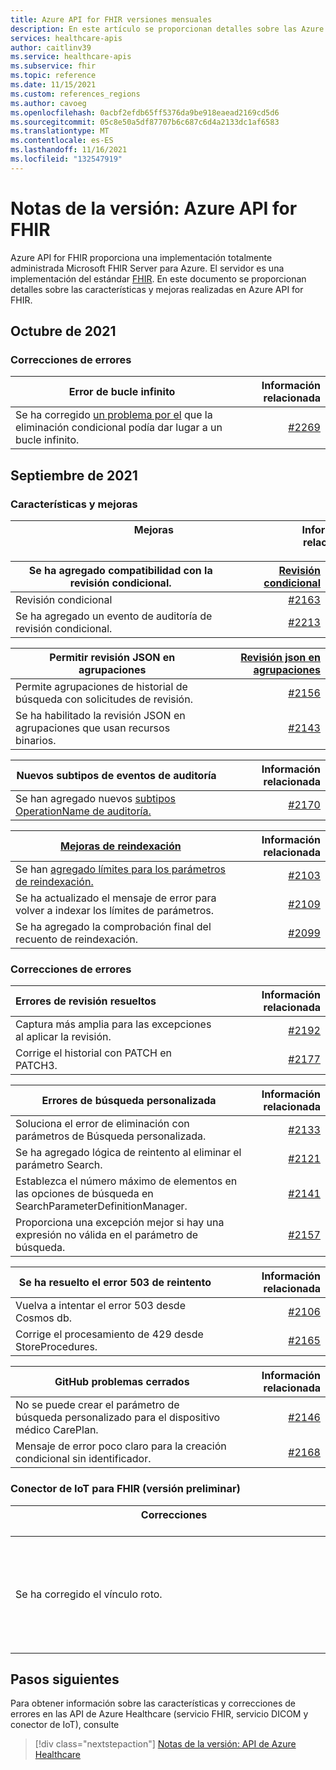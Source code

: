```yaml
---
title: Azure API for FHIR versiones mensuales
description: En este artículo se proporcionan detalles sobre las Azure API for FHIR y las mejoras mensuales.
services: healthcare-apis
author: caitlinv39
ms.service: healthcare-apis
ms.subservice: fhir
ms.topic: reference
ms.date: 11/15/2021
ms.custom: references_regions
ms.author: cavoeg
ms.openlocfilehash: 0acbf2efdb65ff5376da9be918eaead2169cd5d6
ms.sourcegitcommit: 05c8e50a5df87707b6c687c6d4a2133dc1af6583
ms.translationtype: MT
ms.contentlocale: es-ES
ms.lasthandoff: 11/16/2021
ms.locfileid: "132547919"
---
```

# <a name="release-notes-azure-api-for-fhir"></a>Notas de la versión: Azure API for FHIR

Azure API for FHIR proporciona una implementación totalmente administrada Microsoft FHIR Server para Azure. El servidor es una implementación del estándar [FHIR](https://hl7.org/fhir). En este documento se proporcionan detalles sobre las características y mejoras realizadas en Azure API for FHIR.


## <a name="october-2021"></a>Octubre de 2021

### <a name="bug-fixes"></a>**Correcciones de errores**

| Error de bucle infinito | Información relacionada          |
| ----------------- | ----------------------------: |
|Se ha corregido [un problema por el](./././../azure-api-for-fhir/fhir-rest-api-capabilities.md#conditional-delete) que la eliminación condicional podía dar lugar a un bucle infinito. | [#2269](https://github.com/microsoft/fhir-server/pull/2269) |

## <a name="september-2021"></a>Septiembre de 2021 

### <a name="features-and-enhancements"></a>**Características y mejoras**

|Mejoras &nbsp;&nbsp;&nbsp;&nbsp;&nbsp;&nbsp;&nbsp;&nbsp;&nbsp;&nbsp;&nbsp;&nbsp;&nbsp;&nbsp;&nbsp;&nbsp;&nbsp;&nbsp;&nbsp;&nbsp;&nbsp;&nbsp;&nbsp;&nbsp;&nbsp;&nbsp;&nbsp;&nbsp;&nbsp;&nbsp;&nbsp;&nbsp;&nbsp;&nbsp;&nbsp;&nbsp;&nbsp;&nbsp;&nbsp;&nbsp;&nbsp;&nbsp;&nbsp;&nbsp;&nbsp;&nbsp;&nbsp;&nbsp;&nbsp;&nbsp;&nbsp;&nbsp;&nbsp;&nbsp;&nbsp;&nbsp;&nbsp;&nbsp;&nbsp;&nbsp;&nbsp;&nbsp;&nbsp;&nbsp;&nbsp;&nbsp;&nbsp;&nbsp;&nbsp;&nbsp;&nbsp;&nbsp;&nbsp;&nbsp;&nbsp;&nbsp;&nbsp;&nbsp;&nbsp;&nbsp;&nbsp;&nbsp;&nbsp;&nbsp;&nbsp;&nbsp;&nbsp;&nbsp;&nbsp;&nbsp;&nbsp;&nbsp;&nbsp;&nbsp;&nbsp;&nbsp;&nbsp;&nbsp;&nbsp;&nbsp;&nbsp;&nbsp;&nbsp; |Información relacionada |
|------------------- | --------------- |

|Se ha agregado compatibilidad con la revisión condicional. | [Revisión condicional](././../azure-api-for-fhir/fhir-rest-api-capabilities.md#patch-and-conditional-patch)|
| ----------------------------------- | ------: |
|Revisión condicional |[#2163](https://github.com/microsoft/fhir-server/pull/2163) |
|Se ha agregado un evento de auditoría de revisión condicional. |[#2213](https://github.com/microsoft/fhir-server/pull/2213) |

|Permitir revisión JSON en agrupaciones | [Revisión json en agrupaciones](././../azure-api-for-fhir/fhir-rest-api-capabilities.md#patch-in-bundles)|
| ----------------------------------- | ------: |
|Permite agrupaciones de historial de búsqueda con solicitudes de revisión. |[#2156](https://github.com/microsoft/fhir-server/pull/2156) | 
|Se ha habilitado la revisión JSON en agrupaciones que usan recursos binarios. |[#2143](https://github.com/microsoft/fhir-server/pull/2143) |

|Nuevos subtipos de eventos de auditoría |Información relacionada |
| ----------------------------------- | ---------------: |
|Se han agregado nuevos [subtipos OperationName de auditoría.](././../azure-api-for-fhir/enable-diagnostic-logging.md#audit-log-details)| [#2170](https://github.com/microsoft/fhir-server/pull/2170) |

|[Mejoras de reindexación](how-to-run-a-reindex.md) |Información relacionada |
| ----------------------------------- | ---------------: |
|Se han [agregado límites para los parámetros de reindexación.](how-to-run-a-reindex.md) |[#2103](https://github.com/microsoft/fhir-server/pull/2103)|
|Se ha actualizado el mensaje de error para volver a indexar los límites de parámetros. |[#2109](https://github.com/microsoft/fhir-server/pull/2109)|
|Se ha agregado la comprobación final del recuento de reindexación. |[#2099](https://github.com/microsoft/fhir-server/pull/2099)|


### <a name="bug-fixes"></a>**Correcciones de errores**

|Errores de revisión resueltos |Información relacionada |
| :----------------------------------- | ---------------: |
|Captura más amplia para las excepciones al aplicar la revisión. |[#2192](https://github.com/microsoft/fhir-server/pull/2192)|
|Corrige el historial con PATCH en PATCH3.| [#2177](https://github.com/microsoft/fhir-server/pull/2177)|

|Errores de búsqueda personalizada |Información relacionada |
| ----------------------------------- | ---------------: |
|Soluciona el error de eliminación con parámetros de Búsqueda personalizada. | [#2133](https://github.com/microsoft/fhir-server/pull/2133)|
|Se ha agregado lógica de reintento al eliminar el parámetro Search. | [#2121](https://github.com/microsoft/fhir-server/pull/2121)|
|Establezca el número máximo de elementos en las opciones de búsqueda en SearchParameterDefinitionManager. | [#2141](https://github.com/microsoft/fhir-server/pull/2141)|
|Proporciona una excepción mejor si hay una expresión no válida en el parámetro de búsqueda. |[#2157](https://github.com/microsoft/fhir-server/pull/2157)|

|Se ha resuelto el error 503 de reintento |Información relacionada |
| ----------------------------------- | ---------------: |
|Vuelva a intentar el error 503 desde Cosmos db. |[#2106](https://github.com/microsoft/fhir-server/pull/2106)|
|Corrige el procesamiento de 429 desde StoreProcedures. |[#2165](https://github.com/microsoft/fhir-server/pull/2165)|

|GitHub problemas cerrados |Información relacionada |
| ----------------------------------- | ---------------: |
|No se puede crear el parámetro de búsqueda personalizado para el dispositivo médico CarePlan. |[#2146](https://github.com/microsoft/fhir-server/issues/2146) |
|Mensaje de error poco claro para la creación condicional sin identificador. | [#2168](https://github.com/microsoft/fhir-server/issues/2168)|

### <a name="iot-connector-for-fhir-preview"></a>Conector de IoT para FHIR (versión preliminar)

|Correcciones &nbsp;&nbsp;&nbsp;&nbsp;&nbsp;&nbsp;&nbsp;&nbsp;&nbsp;&nbsp;&nbsp;&nbsp;&nbsp;&nbsp;&nbsp;&nbsp;&nbsp;&nbsp;&nbsp;&nbsp;&nbsp;&nbsp;&nbsp;&nbsp;&nbsp;&nbsp;&nbsp;&nbsp;&nbsp;&nbsp;&nbsp;&nbsp;&nbsp;&nbsp;&nbsp;&nbsp;&nbsp;&nbsp;&nbsp;&nbsp;&nbsp;&nbsp;&nbsp;&nbsp;&nbsp;&nbsp;&nbsp;&nbsp;&nbsp;&nbsp;&nbsp;&nbsp;&nbsp;&nbsp;&nbsp;&nbsp;&nbsp;&nbsp;&nbsp;&nbsp;&nbsp;&nbsp;&nbsp;&nbsp;&nbsp;&nbsp;&nbsp;&nbsp;&nbsp;&nbsp;&nbsp;&nbsp;&nbsp;&nbsp;&nbsp;&nbsp;&nbsp;&nbsp;&nbsp;&nbsp;&nbsp;&nbsp;&nbsp;&nbsp;&nbsp;&nbsp;&nbsp;&nbsp;&nbsp;&nbsp;&nbsp;&nbsp;&nbsp;&nbsp;&nbsp;&nbsp;&nbsp;&nbsp;&nbsp;&nbsp;&nbsp;&nbsp;&nbsp;&nbsp;&nbsp;&nbsp;&nbsp;&nbsp;&nbsp;&nbsp;&nbsp;&nbsp;&nbsp;&nbsp;&nbsp;&nbsp;&nbsp;&nbsp;|Información relacionada |
| ----------------------------------- | ---------------: |
|Se ha corregido el vínculo roto.| Vínculo actualizado a la documentación de Azure del conector de IoT en Azure API for FHIR portal. |

## <a name="next-steps"></a>Pasos siguientes

Para obtener información sobre las características y correcciones de errores en las API de Azure Healthcare (servicio FHIR, servicio DICOM y conector de IoT), consulte

>[!div class="nextstepaction"]
>[Notas de la versión: API de Azure Healthcare](../release-notes.md)
